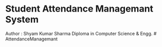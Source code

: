 # Student Attendance Managemant System
Author : Shyam Kumar Sharma
Diploma in Computer Science & Engg. #   A t t e n d a n c e M a n a g e m a n t 
 
 
